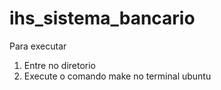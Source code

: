 # ihs_sistema_bancario
Para executar
  1. Entre no diretorio
  2. Execute o comando make no terminal ubuntu
  
